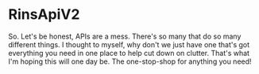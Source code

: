 # RinsApiV2

So. Let's be honest, APIs are a mess. There's so many that do so many different things.
I thought to myself, why don't we just have one that's got everything you need in one place to help cut down on clutter.
That's what I'm hoping this will one day be. The one-stop-shop for anything you need!
